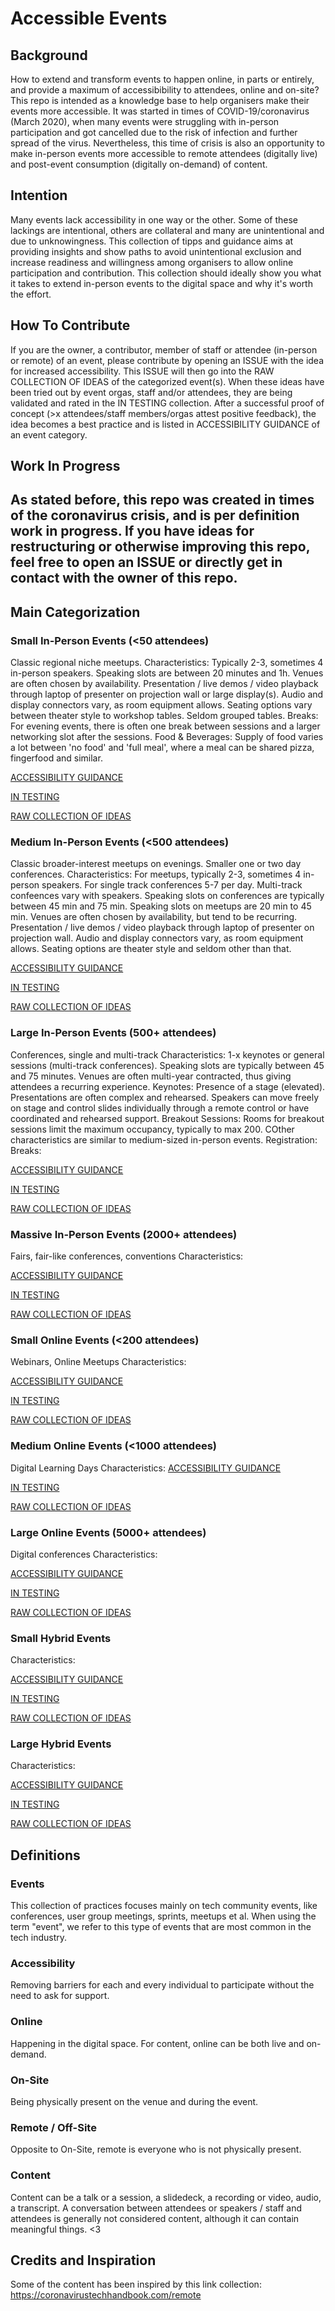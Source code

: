 # Accessible Events

## Background
How to extend and transform events to happen online, in parts or entirely, and provide a maximum of accessibibility to attendees, online and on-site? This repo is intended as a knowledge base to help organisers make their events more accessible. It was started in times of COVID-19/coronavirus (March 2020), when many events were struggling with in-person participation and got cancelled due to the risk of infection and further spread of the virus. Nevertheless, this time of crisis is also an opportunity to make in-person events more accessible to remote attendees (digitally live) and post-event consumption (digitally on-demand) of content.

## Intention
Many events lack accessibility in one way or the other. Some of these lackings are intentional, others are collateral and many are unintentional and due to unknowingness. This collection of tipps and guidance aims at providing insights and show paths to avoid unintentional exclusion and increase readiness and willingness among organisers to allow online participation and contribution. This collection should ideally show you what it takes to extend in-person events to the digital space and why it's worth the effort. 

## How To Contribute
If you are the owner, a contributor, member of staff or attendee (in-person or remote) of an event, please contribute by opening an ISSUE with the idea for increased accessibility. This ISSUE will then go into the RAW COLLECTION OF IDEAS of the categorized event(s). 
When these ideas have been tried out by event orgas, staff and/or attendees, they are being validated and rated in the IN TESTING collection. After a successful proof of concept (>x attendees/staff members/orgas attest positive feedback), the idea becomes a best practice and is listed in ACCESSIBILITY GUIDANCE of an event category.


## Work In Progress
As stated before, this repo was created in times of the coronavirus crisis, and is per definition work in progress. If you have ideas for restructuring or otherwise improving this repo, feel free to open an ISSUE or directly get in contact with the owner of this repo.
---

## Main Categorization
### Small In-Person Events (<50 attendees)
Classic regional niche meetups.
 Characteristics: Typically 2-3, sometimes 4 in-person speakers. Speaking slots are between 20 minutes and 1h. Venues are often chosen by availability. Presentation / live demos / video playback through laptop of presenter on projection wall or large display(s). Audio and display connectors vary, as room equipment allows. Seating options vary between theater style to workshop tables. Seldom grouped tables.
 Breaks: For evening events, there is often one break between sessions and a larger networking slot after the sessions. 
 Food & Beverages: Supply of food varies a lot between 'no food' and 'full meal', where a meal can be shared pizza, fingerfood and similar. 

[ACCESSIBILITY GUIDANCE](categories/small_in-person_events/ACCESSIBILITY_GUIDANCE.md)

[IN TESTING](categories/small_in-person_events/IN_TESTING.md)

[RAW COLLECTION OF IDEAS](categories/small_in-person_events/RAW_COLLECTION_OF_IDEAS.md)


### Medium In-Person Events (<500 attendees)
Classic broader-interest meetups on evenings. Smaller one or two day conferences.
 Characteristics: For meetups, typically 2-3, sometimes 4 in-person speakers. For single track conferences 5-7 per day. Multi-track confeences vary with speakers. Speaking slots on conferences are typically between 45 min and 75 min. Speaking slots on meetups are 20 min to 45 min. Venues are often chosen by availability, but tend to be recurring. Presentation / live demos / video playback through laptop of presenter on projection wall. Audio and display connectors vary, as room equipment allows. Seating options are theater style and seldom other than that.

[ACCESSIBILITY GUIDANCE](categories/medium_in-person_events/ACCESSIBILITY_GUIDANCE.md)

[IN TESTING](categories/medium_in-person_events/IN_TESTING.md)

[RAW COLLECTION OF IDEAS](categories/medium_in-person_events/RAW_COLLECTION_OF_IDEAS.md)


### Large In-Person Events (500+ attendees)
Conferences, single and multi-track
 Characteristics: 1-x keynotes or general sessions (multi-track conferences). Speaking slots are typically between 45 and 75 minutes. Venues are often multi-year contracted, thus giving attendees a recurring experience. 
 Keynotes: Presence of a stage (elevated). Presentations are often complex and rehearsed. Speakers can move freely on stage and control slides individually through a remote control or have coordinated and rehearsed support.
 Breakout Sessions: Rooms for breakout sessions limit the maximum occupancy, typically to max 200. COther characteristics are similar to medium-sized in-person events.
 Registration:
 Breaks:

[ACCESSIBILITY GUIDANCE](categories/large_in-person_events/ACCESSIBILITY_GUIDANCE.md)

[IN TESTING](categories/large_in-person_events/IN_TESTING.md)

[RAW COLLECTION OF IDEAS](categories/large_in-person_events/RAW_COLLECTION_OF_IDEAS.md)

### Massive In-Person Events (2000+ attendees)
Fairs, fair-like conferences, conventions
 Characteristics:

[ACCESSIBILITY GUIDANCE](categories/massive_in-person_events/ACCESSIBILITY_GUIDANCE.md)

[IN TESTING](categories/massive_in-person_events/IN_TESTING.md)

[RAW COLLECTION OF IDEAS](categories/massive_in-person_events/RAW_COLLECTION_OF_IDEAS.md)

### Small Online Events (<200 attendees)
Webinars, Online Meetups
 Characteristics:

[ACCESSIBILITY GUIDANCE](categories/small_online_events/ACCESSIBILITY_GUIDANCE.md)

[IN TESTING](categories/small_online_events/IN_TESTING.md)

[RAW COLLECTION OF IDEAS](categories/small_online_events/RAW_COLLECTION_OF_IDEAS.md)

### Medium Online Events (<1000 attendees)
Digital Learning Days
 Characteristics:
[ACCESSIBILITY GUIDANCE](categories/medium_online_events/ACCESSIBILITY_GUIDANCE.md)

[IN TESTING](categories/medium_online_events/IN_TESTING.md)

[RAW COLLECTION OF IDEAS](categories/medium_online_events/RAW_COLLECTION_OF_IDEAS.md)

### Large Online Events (5000+ attendees)
Digital conferences
 Characteristics:

[ACCESSIBILITY GUIDANCE](categories/large_online_events/ACCESSIBILITY_GUIDANCE.md)

[IN TESTING](categories/large_online_events/IN_TESTING.md)

[RAW COLLECTION OF IDEAS](categories/large_online_events/RAW_COLLECTION_OF_IDEAS.md)

### Small Hybrid Events

 Characteristics:

[ACCESSIBILITY GUIDANCE](categories/small_hybrid_events/ACCESSIBILITY_GUIDANCE.md)

[IN TESTING](categories/small_hybrid_events/IN_TESTING.md)

[RAW COLLECTION OF IDEAS](categories/small_hybrid_events/RAW_COLLECTION_OF_IDEAS.md)

### Large Hybrid Events

 Characteristics:

[ACCESSIBILITY GUIDANCE](categories/large_hybrid_events/ACCESSIBILITY_GUIDANCE.md)

[IN TESTING](categories/large_hybrid_events/IN_TESTING.md)

[RAW COLLECTION OF IDEAS](categories/large_hybrid_events/RAW_COLLECTION_OF_IDEAS.md)



## Definitions

### Events
This collection of practices focuses mainly on tech community events, like conferences, user group meetings, sprints, meetups et al. When using the term "event", we refer to this type of events that are most common in the tech industry.

### Accessibility
Removing barriers for each and every individual to participate without the need to ask for support.

### Online
Happening in the digital space. For content, online can be both live and on-demand.

### On-Site
Being physically present on the venue and during the event.

### Remote / Off-Site
Opposite to On-Site, remote is everyone who is not physically present.

### Content
Content can be a talk or a session, a slidedeck, a recording or video, audio, a transcript. A conversation between attendees or speakers / staff and attendees is generally not considered content, although it can contain meaningful things. <3


## Credits and Inspiration
Some of the content has been inspired by this link collection: https://coronavirustechhandbook.com/remote

